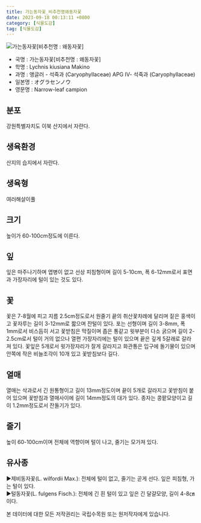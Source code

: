 ```yaml
---
title: 가는동자꽃_비추천명왜동자꽃
date: 2023-09-18 00:13:11 +0800
category: [식물도감]
tag: [식물도감]
---
```




![가는동자꽃[비추천명 : 왜동자꽃]](/fileUpload/plants/basic/Caryophyllaceae/Lychnis/9025/9025_1_th2.JPG)
- 국명 : 가는동자꽃[비추천명 : 왜동자꽃]
- 학명 : Lychnis kiusiana Makino
- 과명 : 앵글러 - 석죽과 (Caryophyllaceae) APG Ⅳ- 석죽과 (Caryophyllaceae)
- 일본명 : オグラセンノウ
- 영문명 : Narrow-leaf campion


## 분포
강원특별자치도 이북 산지에서 자란다.
## 생육환경
산지의 습지에서 자란다.
## 생육형
여러해살이풀 
## 크기
높이가 60-100cm정도에 이른다.
## 잎
잎은 마주나기하며 엽병이 없고 선상 피침형이며 길이 5-10cm, 폭 6-12mm로서 표면과 가장자리에 털이 있는 것도 있다.
## 꽃
꽃은 7-8월에 피고 지름 2.5cm정도로서 원줄기 끝의 취산꽃차례에 달리며 짙은 홍색이고 꽃자루는 길이 3-12mm로 짧으며 잔털이 있다. 포는 선형이며 길이 3-8mm, 폭 1mm로서 비스듬히 서고 꽃받침은 막질이며 좁은 통같고 윗부분이 다소 굵으며 길이 2-2.5cm로서 털이 거의 없으나 열편 가장자리에는 털이 있으며 끝은 깊게 5갈래로 갈라져 있다. 꽃잎은 5개로서 윗가장자리가 잘게 갈라지고 화관통은 입구에 돌기물이 있으며 안쪽에 작은 비늘조각이 10개 있고 꽃받침보다 길다.
## 열매
열매는 삭과로서 긴 원통형이고 길이 13mm정도이며 끝이 5개로 갈라지고 꽃받침이 붙어 있으며 꽃받침과 열매사이에 길이 14mm정도의 대가 있다. 종자는 콩팥모양이고 길이 1.2mm정도로서 잔돌기가 있다.
## 줄기
높이 60-100cm이며 전체에 역향이며 털이 나고, 줄기는 모가져 있다.
## 유사종
▶제비동자꽃(L. wilfordii Max.): 전체에 털이 없고, 줄기는 곧게 선다. 잎은 피침형, 가는 털이 있다.  ▶털동자꽃(L. fulgens Fisch.): 전체에 긴 흰 털이 있고 잎은 긴 달걀모양, 길이 4-8㎝이다.






본 데이터에 대한 모든 저작권리는 국립수목원 또는 원저작자에게 있습니다.
